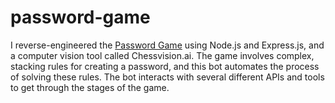 # password-game
I reverse-engineered the [Password Game](https://neal.fun/password-game) using Node.js and Express.js, and a computer vision tool called Chessvision.ai. The game involves complex, stacking rules for creating a password, and this bot automates the process of solving these rules. The bot interacts with several different APIs and tools to get through the stages of the game.
